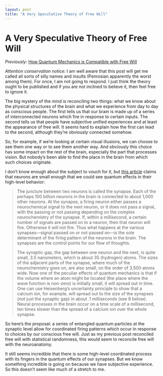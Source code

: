 ```yaml
---
layout: post
title: "A Very Speculative Theory of Free Will"
---
```

A Very Speculative Theory of Free Will
======================================

*Previously:* [How Quantum Mechanics is Compatible with Free
Will](http://www.aaronsw.com/weblog/quantumwill)

*Attention conservation notice:* I am well aware that this post will get
me called all sorts of silly names and insults (Penrosian apparently the
worst among them). For once, I am not going to respond. I just think the
theory ought to be published and if you are not inclined to believe it,
then feel free to ignore it.

The big mystery of the mind is reconciling two things: what we know
about the physical structures of the brain and what we experience from
day to day as conscious people. The first tells us that our brain is
made up of a series of interconnected neurons which fire in response to
certain inputs. The second tells us that people have subjective unified
experiences and at least the appearance of free will. It seems hard to
explain how the first can lead to the second, although they’re obviously
connected somehow.

So, for example, if we’re looking at certain visual illusions, we can
choose to see them one way or to see them another way. And obviously
this choice has some impact on the rest of the brain, especially the
part that processes vision. But nobody’s been able to find the place in
the brain from which such choices originate.

I don’t know enough about the subject to vouch for it, but [this
article](http://www.quantummechanicsandreality.com/Primer/iia8_brain.htm)
claims that neurons are small enough that we could see quantum effects
in their high-level behavior:

> The juncture between two neurons is called the synapse. Each of the
> perhaps 100 billion neurons in the brain is connected to about 1,000
> other neurons. At the synapse, a firing neuron either passes a
> neurochemical signal to the next neuron, or it does not pass a signal,
> with the passing or not passing depending on the complex
> neurochemistry of the synapse. If, within a millisecond, a certain
> number of signals are passed on to a neuron, then that neuron will
> fire. Otherwise it will not fire. Thus what happens at the various
> synapses—signal passed on or not passed on—is the sole determinant of
> the firing pattern of the neurons in the brain. The synapses are the
> control points for our flow of thoughts.
>
> The synaptic gap, the gap between one neuron and the next, is quite
> small, 3.5 nanometers, which is about 35 (hydrogen) atoms. The sizes
> of the adjacent parts of the synapse, where much of the neurochemistry
> goes on, are also small, on the order of 3,500 atoms wide. Now one of
> the peculiar effects of quantum mechanics is that if the volume where
> an atom might be located (the place where the wave function is
> non-zero) is initially small, it will spread out in time. One can use
> Heisenberg’s uncertainty principle to show that a calcium ion, for
> example, will spread out to the size of the synapses (not just the
> synaptic gap) in about .1 milliseconds (see 8 below). Neural processes
> in the brain occur on a time scale of a millisecond, ten times slower
> than the spread of a calcium ion over the whole synapse.

So here’s the proposal: a series of entangled quantum particles at the
synaptic level allow for coordinated firing patterns which occur in
response to choices by our conscious free will. Just as my previous post
reconciled free will with statistical randomness, this would seem to
reconcile free will with the neuroanatomy.

It still seems incredible that there is some high-level coordinated
process with its fingers in the quantum effects of our synapses. But we
know something incredible is going on because we have subjective
experience. So this doesn’t seem like much of a stretch to me.
